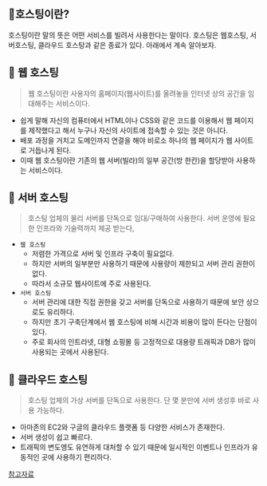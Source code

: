 ## 🥨호스팅이란?
호스팅이란 말의 뜻은 어떤 서비스를 빌려서 사용한다는 말이다.
호스팅은 웹호스팅, 서버호스팅, 클라우드 호스탕과 같은 종료가 있다.
아래에서 계속 알아보자.

## 🥨 웹 호스팅
> 웹 호스팅이란 사용자의 홈페이지(웹사이트)를 올려놓을 인터넷 상의 공간을 임대해주는 서비스이다.

- 쉽게 말해 자신의 컴퓨터에서 HTML이나 CSS와 같은 코드를 이용해서 웹 페이지를 제작했다고 해서 누구나 자신의 사이트에 접속할 수 있는 것은 아니다.
- 배포 과정을 거치고 도메인까지 연결을 해야 비로소 하나의 웹 페이지가 웹 사이트로 거듭나게 된다. 
- 이때 웹 호스팅이란 기존의 웹 서버(빌라)의 일부 공간(방 한칸)을 할당받아 사용하는 서비스이다.

## 🥨 서버 호스팅
> 호스팅 업체의 물리 서버를 단독으로 임대/구매하여 사용한다.
> 서버 운영에 필요한 인프라와 기술력까지 제공 받는다,

- `웹 호스팅`	
	- 저렴한 가격으로 서버 및 인프라 구축이 필요없다.
	- 하지만 서버의 일부분만 사용하기 때문에 사용량이 제한되고 서버 관리 권한이 없다.
	- 따라서 소규모 웹사이트에 주로 사용된다.
- `서버 호스팅`
	- 서버 관리에 대한 직접 권한을 갖고 서버를 단독으로 사용하기 때문에 보안 상으로도 유리하다.
	- 하지만 초기 구축단계에서 웹 호스팅에 비해 시간과 비용이 많이 든다는 단점이 있다.
	- 주로 회사의 인트라넷, 대형 쇼핑몰 등 고정적으로 대용량 트래픽과 DB가 많이 사용되는 곳에서 사용된다.

## 🥨 클라우드 호스팅
> 호스팅 업체의 가상 서버를 단독으로 사용한다.
> 단 몇 분만에 서버 생성후 바로 사용 가능하다.

- 아마존의 EC2와 구글의 클라우드 플랫폼 등 다양한 서비스가 존재한다.
- 서버 생성이 쉽고 빠르다.
- 트래픽의 변도엥도 유연하게 대처할 수 있기 때문에 일시적인 이벤트나 인프라가 유동적인 곳에 사용하기 편리하다.

[참고자료](https://velog.io/@dreamjh/%ED%98%B8%EC%8A%A4%ED%8C%85%EC%9D%B4%EB%9E%80)
